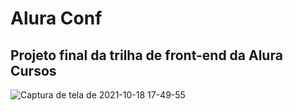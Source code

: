 # Alura Conf


## Projeto final da trilha de front-end da Alura Cursos

![Captura de tela de 2021-10-18 17-49-55](https://user-images.githubusercontent.com/72472078/137804752-f3dcfa88-3b62-464c-94ae-519ea1b9036f.png)
